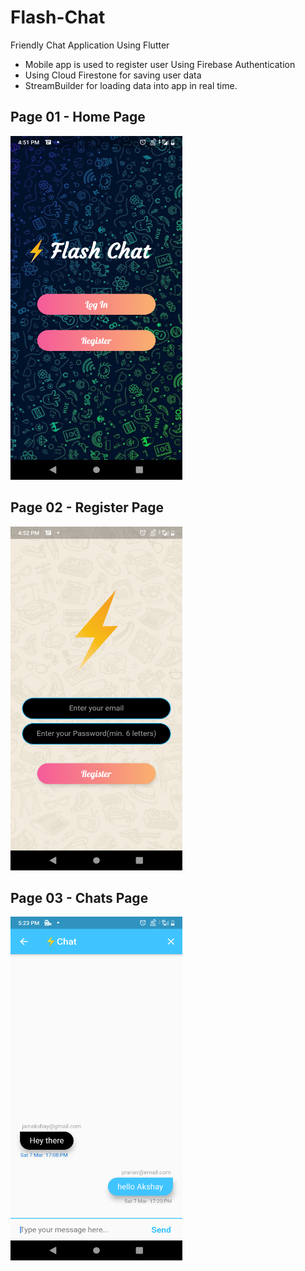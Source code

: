 # Flash-Chat
Friendly Chat Application Using Flutter 

- Mobile app is used to register user Using Firebase Authentication 
-	Using Cloud Firestone for saving user data
-	StreamBuilder for loading data into app in real time.

## Page 01 - Home Page 
<img src="https://github.com/akj2018/Flash-Chat/blob/master/flutter_01.png" width="275" height="550"></img> 

## Page 02 - Register Page
<img src="https://github.com/akj2018/Flash-Chat/blob/master/flutter_02.png" width="275" height="550"></img> 

## Page 03 - Chats Page
<img src="https://github.com/akj2018/Flash-Chat/blob/master/flutter_03.png" width="275" height="550"></img> 
